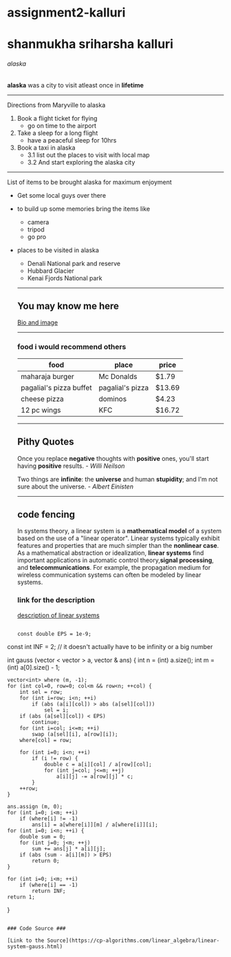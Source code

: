 # assignment2-kalluri

# shanmukha sriharsha kalluri

###### alaska

**alaska** was a city to visit atleast once in **lifetime** 


---

Directions from Maryville to alaska 

 1. Book a flight ticket for flying
     * go on time to the airport
 2. Take a sleep for a long flight 
     * have a peaceful sleep for 10hrs
 3. Book a taxi in alaska  
     * 3.1 list out the places to visit with local map
     * 3.2 And start exploring the alaska city 

---

List of items to be brought alaska for maximum enjoyment

* Get some local guys over there
* to build up some memories bring the items like 
  * camera
  * tripod
  * go pro
* places to be visited in alaska 
   * Denali National park and reserve 
   * Hubbard Glacier
   * Kenai Fjords National park

   ---

   ## You may know me here ##


   [Bio and image](aboutme.md)  

   ---

   ### food i would recommend others ###

   |  food  |   place  |  price   |
   |--------|----------|----------|
   |maharaja burger|Mc Donalds| $1.79|
   |pagalial's pizza buffet|pagalial's pizza| $13.69|
   |cheese pizza|dominos| $4.23|
   |12 pc wings|KFC|$16.72|

   ---

   ## Pithy Quotes ##
    Once you replace **negative** thoughts with **positive** ones, you'll start having **positive** results. - *Willi Neilson*

    Two things are **infinite**: the **universe** and human **stupidity**; and I'm not sure about the universe. - *Albert Einisten*

    ---
    
    ## code fencing ##

    In systems theory, a linear system is a **mathematical model** of a system based on the use of a "linear operator". Linear systems typically exhibit features and properties that are much simpler than the **nonlinear case**. As a mathematical abstraction or idealization, **linear systems** find important applications in automatic control theory,**signal processing**, and **telecommunications**. For example, the propagation medium for wireless communication systems can often be modeled by linear systems.

    ### link for the description ###

    [description of linear systems](https://en.wikipedia.org/wiki/Linear_system)

    ```

    const double EPS = 1e-9;
const int INF = 2; // it doesn't actually have to be infinity or a big number

int gauss (vector < vector<double> > a, vector<double> & ans) {
    int n = (int) a.size();
    int m = (int) a[0].size() - 1;

    vector<int> where (m, -1);
    for (int col=0, row=0; col<m && row<n; ++col) {
        int sel = row;
        for (int i=row; i<n; ++i)
            if (abs (a[i][col]) > abs (a[sel][col]))
                sel = i;
        if (abs (a[sel][col]) < EPS)
            continue;
        for (int i=col; i<=m; ++i)
            swap (a[sel][i], a[row][i]);
        where[col] = row;

        for (int i=0; i<n; ++i)
            if (i != row) {
                double c = a[i][col] / a[row][col];
                for (int j=col; j<=m; ++j)
                    a[i][j] -= a[row][j] * c;
            }
        ++row;
    }

    ans.assign (m, 0);
    for (int i=0; i<m; ++i)
        if (where[i] != -1)
            ans[i] = a[where[i]][m] / a[where[i]][i];
    for (int i=0; i<n; ++i) {
        double sum = 0;
        for (int j=0; j<m; ++j)
            sum += ans[j] * a[i][j];
        if (abs (sum - a[i][m]) > EPS)
            return 0;
    }

    for (int i=0; i<m; ++i)
        if (where[i] == -1)
            return INF;
    return 1;
}

```

### Code Source ###

[Link to the Source](https://cp-algorithms.com/linear_algebra/linear-system-gauss.html)


